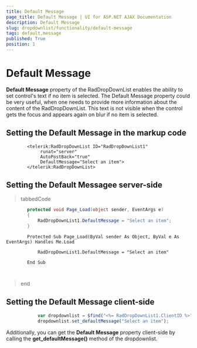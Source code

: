 ```yaml
---
title: Default Message
page_title: Default Message | UI for ASP.NET AJAX Documentation
description: Default Message
slug: dropdownlist/functionality/default-message
tags: default,message
published: True
position: 1
---
```


# Default Message



__Default Message__ property of the RadDropDownList enables the ability to set control's text if no item is selected. The Default Message property could be very useful, when one needs to provide more information about the content of the RadDropDownList. This text is not visible when the control gets the focus and appears again on blur if no item is selected.

## Setting the Default Message in the markup code

````ASPNET
	    <telerik:RadDropDownList ID="RadDropDownList1"
	         runat="server"
	         AutoPostBack="true"
	         DefaultMessage="Select an item">
	    </telerik:RadDropDownList>
````



## Setting the Default Messagee server-side

>tabbedCode

````C#
	    protected void Page_Load(object sender, EventArgs e)
	    {
	        RadDropDownList1.DefaultMessage = "Select an item";
	    }
````



````VB.NET
	    Protected Sub Page_Load(ByVal sender As Object, ByVal e As EventArgs) Handles Me.Load
	
	        RadDropDownList1.DefaultMessage = "Select an item"
	
	    End Sub
	
	
````


>end

## Setting the Default Message client-side

````JavaScript
	        var dropdownlist = $find("<%= RadDropDownList1.ClientID %>");
	        dropdownlist.set_defaultMessage("Select an item");
````



Additionally, you can get the __Default Message__ property client-side by calling the __get_defaultMessage()__ method of the dropdownlist.
